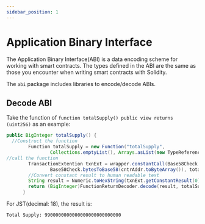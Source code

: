```yaml
---
sidebar_position: 1
---
```


# Application Binary Interface

The Application Binary Interface(ABI) is a data encoding scheme for working with smart contracts. The types defined in the ABI are the same as those you encounter when writing smart contracts with Solidity.

The `abi` package includes libraries to encode/decode ABIs.

## Decode ABI

Take the function of `function totalSupply() public view returns (uint256)`  as an example:

```java
public BigInteger totalSupply() {
  //Construct the function
        Function totalSupply = new Function("totalSupply",
                Collections.emptyList(), Arrays.asList(new TypeReference<Uint256>() {}));
//call the function
        TransactionExtention txnExt = wrapper.constantCall(Base58Check.bytesToBase58(ownerAddr.toByteArray()), 
                Base58Check.bytesToBase58(cntrAddr.toByteArray()), totalSupply);
        //Convert constant result to human readable text
        String result = Numeric.toHexString(txnExt.getConstantResult(0).toByteArray());
        return (BigInteger)FunctionReturnDecoder.decode(result, totalSupply.getOutputParameters()).get(0).getValue();
      }
```

For JST(decimal: 18), the result is:

```shell
Total Supply: 9900000000000000000000000000
```
